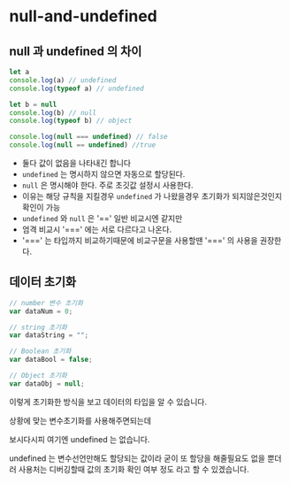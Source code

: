 null-and-undefined
===

null 과 undefined 의 차이
---
```javascript
let a
console.log(a) // undefined
console.log(typeof a) // undefined

let b = null
console.log(b) // null
console.log(typeof b) // object

console.log(null === undefined) // false
console.log(null == undefined) //true
```

- 둘다 값이 없음을 나타내긴 합니다
- ```undefined``` 는 명시하지 않으면 자동으로 할당된다.
- ```null``` 은 명시해야 한다. 주로 초깃값 설정시 사용한다.
- 이유는 해당 규칙을 지킬경우 ```undefined``` 가 나왔을경우 초기화가 되지않은것인지 확인이 가능
- ```undefined``` 와 ```null``` 은 '==' 일반 비교시엔 같지만
- 엄격 비교시 '===' 에는 서로 다르다고 나온다.
- '===' 는 타입까지 비교하기때문에 비교구문을 사용할땐 '===' 의 사용을 권장한다.

데이터 초기화
---
```javascript
// number 변수 초기화
var dataNum = 0;

// string 초기화
var dataString = "";

// Boolean 초기화
var dataBool = false;

// Object 초기화
var dataObj = null;
```

이렇게 초기화한 방식을 보고 데이터의 타입을 알 수 있습니다.

상황에 맞는 변수초기화를 사용해주면되는데 

보시다시피 여기엔 undefined 는 없습니다.

undefined 는 변수선언만해도 할당되는 값이라 굳이 또 할당을 해줄필요도 없을 뿐더러 사용처는 디버깅할때 값의 초기화 확인 여부 정도 라고 할 수 있겠습니다.